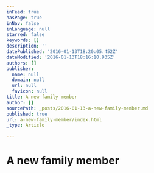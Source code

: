 ```yaml
---
inFeed: true
hasPage: true
inNav: false
inLanguage: null
starred: false
keywords: []
description: ''
datePublished: '2016-01-13T18:20:05.452Z'
dateModified: '2016-01-13T18:16:10.935Z'
authors: []
publisher:
  name: null
  domain: null
  url: null
  favicon: null
title: A new family member
author: []
sourcePath: _posts/2016-01-13-a-new-family-member.md
published: true
url: a-new-family-member/index.html
_type: Article

---
```

# A new family member
